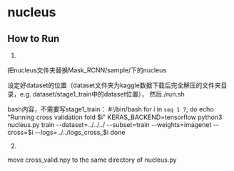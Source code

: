 # nucleus

## How to Run
1. 

把nucleus文件夹替换Mask_RCNN/sample/下的nucleus

设定好dataset的位置（dataset文件夹为kaggle数据下载后完全解压的文件夹目录，e.g. dataset/stage1_train中的dataset位置），
然后./run.sh

bash内容，不需要写stage1_train：
#!/bin/bash
for i in `seq 1 7`;
do
    echo "Running cross validation fold $i"
    KERAS_BACKEND=tensorflow python3 nucleus.py train --dataset=../../../ --subset=train --weights=imagenet --cross=$i --logs=../../logs_cross_$i
done


2.

move cross_valid.npy to the same directory of nucleus.py
